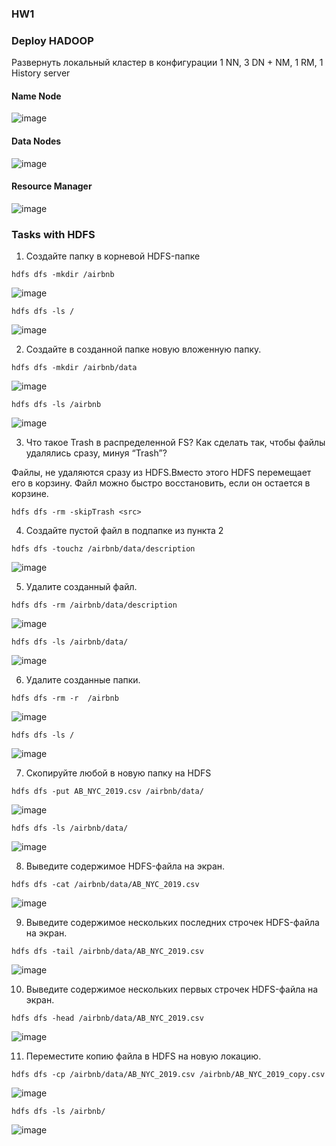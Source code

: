 ### HW1

### Deploy HADOOP
Развернуть локальный кластер в конфигурации 1 NN, 3 DN + NM, 1 RM, 1 History server
#### Name Node
![image](https://user-images.githubusercontent.com/49230518/135066749-a7da9d7a-e57f-47ac-9f5c-fb0af93669ba.png)
#### Data Nodes
![image](https://user-images.githubusercontent.com/49230518/135066987-3d8c5343-2227-4c93-9121-e4b1f1f275ac.png)
#### Resource Manager 
![image](https://user-images.githubusercontent.com/49230518/135070477-b582da09-ae71-4a59-8603-dd2d53f5252e.png)

### Tasks with HDFS
1.  Создайте папку в корневой HDFS-папке
```
hdfs dfs -mkdir /airbnb
```
![image](https://user-images.githubusercontent.com/49230518/135089671-5c7a8180-b842-4a68-ac50-e6dfee84d162.png)

```
hdfs dfs -ls /
```
![image](https://user-images.githubusercontent.com/49230518/135089736-c8f44d9d-4fac-4333-9fb9-c522e93d115f.png)

2.  Создайте в созданной папке новую вложенную папку.
```
hdfs dfs -mkdir /airbnb/data
```
![image](https://user-images.githubusercontent.com/49230518/135089849-99dcc091-f37f-469a-9e33-d4a609e63852.png)

```
hdfs dfs -ls /airbnb
```
![image](https://user-images.githubusercontent.com/49230518/135089926-79bf2340-940f-49a4-8e81-d184ea74144c.png)

3. Что такое Trash в распределенной FS? Как сделать так, чтобы файлы удалялись сразу, минуя “Trash”?

Файлы, не удаляются сразу из HDFS.Вместо этого HDFS перемещает его в корзину. Файл можно быстро восстановить, если он остается в корзине.

```
hdfs dfs -rm -skipTrash <src>
```

4.  Создайте пустой файл в подпапке из пункта 2
```
hdfs dfs -touchz /airbnb/data/description
```
![image](https://user-images.githubusercontent.com/49230518/135095275-eb3c1bf7-d27f-4a00-a009-2fbdc41f2217.png)

5. Удалите созданный файл.

```
hdfs dfs -rm /airbnb/data/description
```
![image](https://user-images.githubusercontent.com/49230518/135095550-9fc22299-84b0-42ca-b191-faf08a51163c.png)

```
hdfs dfs -ls /airbnb/data/
```
![image](https://user-images.githubusercontent.com/49230518/135095784-14dd4074-65b4-4b48-8b70-d8829e6fea53.png)

6. Удалите созданные папки.

```
hdfs dfs -rm -r  /airbnb
```
![image](https://user-images.githubusercontent.com/49230518/135096075-30b5a156-0966-46d1-8857-b36e4aaf040e.png)

```
hdfs dfs -ls /
```
![image](https://user-images.githubusercontent.com/49230518/135096139-f0765775-bb7d-444d-ac36-ac5a62d782c4.png)

7. Скопируйте любой в новую папку на HDFS

```
hdfs dfs -put AB_NYC_2019.csv /airbnb/data/
```
![image](https://user-images.githubusercontent.com/49230518/135100796-b280f99e-86a7-4f4d-aa45-31da2debc459.png)

```
hdfs dfs -ls /airbnb/data/
```
![image](https://user-images.githubusercontent.com/49230518/135100915-c7c9c8cf-4256-46a2-9482-c74f6f40088e.png)

8. Выведите содержимое HDFS-файла на экран.

```
hdfs dfs -cat /airbnb/data/AB_NYC_2019.csv
```
![image](https://user-images.githubusercontent.com/49230518/135101372-0047a6b5-72d4-47a6-a1b6-4452119d4b11.png)

 9. Выведите содержимое нескольких последних строчек HDFS-файла на экран.
 ```
 hdfs dfs -tail /airbnb/data/AB_NYC_2019.csv
 ```
 
 ![image](https://user-images.githubusercontent.com/49230518/135101579-358eb1da-7abd-42d2-bbaf-1a67413b9889.png)

10. Выведите содержимое нескольких первых строчек HDFS-файла на экран.

```
hdfs dfs -head /airbnb/data/AB_NYC_2019.csv
```
![image](https://user-images.githubusercontent.com/49230518/135101924-a653a7ac-6a90-479a-b08c-0e379f149be9.png)

11. Переместите копию файла в HDFS на новую локацию.
```
hdfs dfs -cp /airbnb/data/AB_NYC_2019.csv /airbnb/AB_NYC_2019_copy.csv
```
![image](https://user-images.githubusercontent.com/49230518/135102317-dbe01bee-a867-45d8-a8ca-e45f739d4a12.png)

```
hdfs dfs -ls /airbnb/ 
```
![image](https://user-images.githubusercontent.com/49230518/135102415-e3a4e6dc-678c-4000-aa13-1f3c6a25a732.png)
